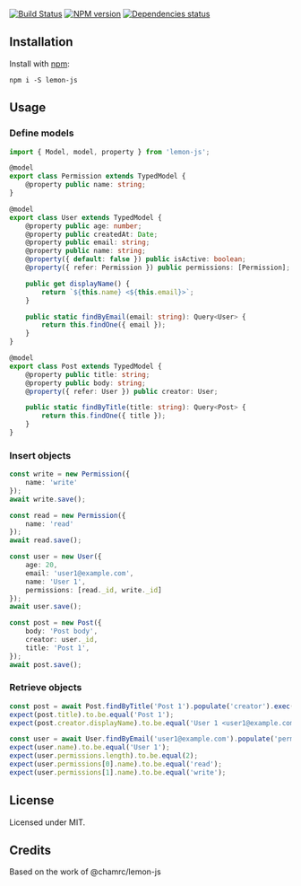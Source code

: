 [![Build Status](https://travis-ci.org/chamrc/lemon-js.svg?branch=master)](https://travis-ci.org/chamrc/lemon-js)
[![NPM version](https://badge.fury.io/js/lemon-js.svg)](https://badge.fury.io/js/lemon-js)
[![Dependencies status](https://david-dm.org/chamrc/lemon-js/status.svg)](https://david-dm.org/chamrc/lemon-js)

## Installation

Install with [npm](https://npmjs.org/package/lemon-js):

    npm i -S lemon-js

## Usage

### Define models

```typescript
import { Model, model, property } from 'lemon-js';

@model
export class Permission extends TypedModel {
	@property public name: string;
}

@model
export class User extends TypedModel {
	@property public age: number;
	@property public createdAt: Date;
	@property public email: string;
	@property public name: string;
	@property({ default: false }) public isActive: boolean;
	@property({ refer: Permission }) public permissions: [Permission];

	public get displayName() {
		return `${this.name} <${this.email}>`;
	}

	public static findByEmail(email: string): Query<User> {
		return this.findOne({ email });
	}
}

@model
export class Post extends TypedModel {
	@property public title: string;
	@property public body: string;
	@property({ refer: User }) public creator: User;

	public static findByTitle(title: string): Query<Post> {
		return this.findOne({ title });
	}
}
```

### Insert objects
```typescript
const write = new Permission({
	name: 'write'
});
await write.save();

const read = new Permission({
	name: 'read'
});
await read.save();

const user = new User({
	age: 20,
	email: 'user1@example.com',
	name: 'User 1',
	permissions: [read._id, write._id]
});
await user.save();

const post = new Post({
	body: 'Post body',
	creator: user._id,
	title: 'Post 1',
});
await post.save();
```

### Retrieve objects
```typescript
const post = await Post.findByTitle('Post 1').populate('creator').exec();
expect(post.title).to.be.equal('Post 1');
expect(post.creator.displayName).to.be.equal('User 1 <user1@example.com>');

const user = await User.findByEmail('user1@example.com').populate('permissions').exec();
expect(user.name).to.be.equal('User 1');
expect(user.permissions.length).to.be.equal(2);
expect(user.permissions[0].name).to.be.equal('read');
expect(user.permissions[1].name).to.be.equal('write');
```

## License

Licensed under MIT.

## Credits

Based on the work of @chamrc/lemon-js